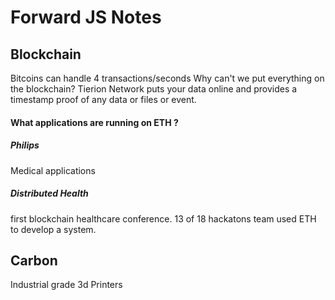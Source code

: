 # Forward JS Notes

## Blockchain
Bitcoins can handle 4 transactions/seconds
Why can't we put everything on the blockchain?
Tierion Network puts your data online and provides a timestamp proof of any data or files or event.

#### What applications are running on ETH ?
##### Philips 
Medical applications

##### Distributed Health
first blockchain healthcare conference. 
13 of 18 hackatons team used ETH to develop a system.


## Carbon 
Industrial grade 3d Printers
